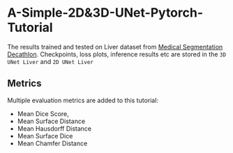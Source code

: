 # A-Simple-2D&3D-UNet-Pytorch-Tutorial
The results trained and tested on Liver dataset from [Medical Segmentation Decathlon](http://medicaldecathlon.com/). Checkpoints, loss plots, inference results etc are stored in the ```3D UNet Liver``` and ```2D UNet Liver```

## Metrics
Multiple evaluation metrics are added to this tutorial:
- Mean Dice Score,
- Mean Surface Distance
- Mean Hausdorff Distance
- Mean Surface Dice
- Mean Chamfer Distance

